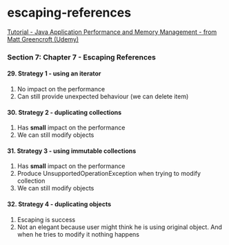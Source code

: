 # escaping-references
[Tutorial - Java Application Performance and Memory Management - from Matt Greencroft (Udemy)](../README.md)

###  Section 7: Chapter 7 - Escaping References

#### 29. Strategy 1 - using an iterator

1. No impact on the performance 
2. Can still provide unexpected behaviour (we can delete item)

#### 30. Strategy 2 - duplicating collections

1. Has **small** impact on the performance
2. We can still modify objects

#### 31. Strategy 3 - using immutable collections

1. Has **small** impact on the performance
2. Produce UnsupportedOperationException when trying to modify collection
3. We can still modify objects

#### 32. Strategy 4 - duplicating objects

1. Escaping is success
2. Not an elegant because user might think he is using original object. And when he tries to modify it nothing happens




